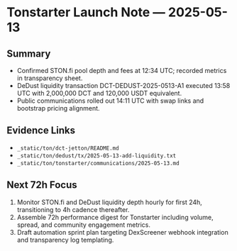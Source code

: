 # Tonstarter Launch Note — 2025-05-13

## Summary

- Confirmed STON.fi pool depth and fees at 12:34 UTC; recorded metrics in
  transparency sheet.
- DeDust liquidity transaction DCT-DEDUST-2025-0513-A1 executed 13:58 UTC with
  2,000,000 DCT and 120,000 USDT equivalent.
- Public communications rolled out 14:11 UTC with swap links and bootstrap
  pricing alignment.

## Evidence Links

- `_static/ton/dct-jetton/README.md`
- `_static/ton/dedust/tx/2025-05-13-add-liquidity.txt`
- `_static/ton/tonstarter/communications/2025-05-13.md`

## Next 72h Focus

1. Monitor STON.fi and DeDust liquidity depth hourly for first 24h,
   transitioning to 4h cadence thereafter.
2. Assemble 72h performance digest for Tonstarter including volume, spread, and
   community engagement metrics.
3. Draft automation sprint plan targeting DexScreener webhook integration and
   transparency log templating.
